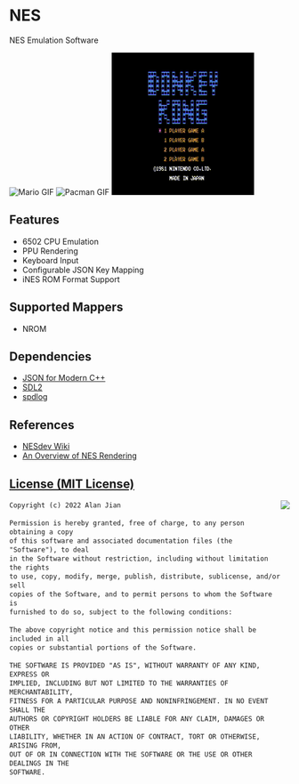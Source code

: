 # NES
NES Emulation Software

![Mario GIF](media/mario.gif) ![Pacman GIF](media/pacman.gif) ![Donkey Kong GIF](media/donkeykong.gif)

## Features
* 6502 CPU Emulation
* PPU Rendering
* Keyboard Input
* Configurable JSON Key Mapping
* iNES ROM Format Support

## Supported Mappers
* NROM

## Dependencies
* [JSON for Modern C++](https://json.nlohmann.me/)
* [SDL2](https://www.libsdl.org/)
* [spdlog](https://github.com/gabime/spdlog)

## References
* [NESdev Wiki](https://www.nesdev.org/wiki/Nesdev_Wiki)
* [An Overview of NES Rendering](https://austinmorlan.com/posts/nes_rendering_overview/)

[License (MIT License)](LICENSE)
--------------------------------

<a href="http://opensource.org/licenses/MIT" target="_blank">
<img align="right" src="http://opensource.org/trademarks/opensource/OSI-Approved-License-100x137.png">
</a>

```
Copyright (c) 2022 Alan Jian

Permission is hereby granted, free of charge, to any person obtaining a copy
of this software and associated documentation files (the "Software"), to deal
in the Software without restriction, including without limitation the rights
to use, copy, modify, merge, publish, distribute, sublicense, and/or sell
copies of the Software, and to permit persons to whom the Software is
furnished to do so, subject to the following conditions:

The above copyright notice and this permission notice shall be included in all
copies or substantial portions of the Software.

THE SOFTWARE IS PROVIDED "AS IS", WITHOUT WARRANTY OF ANY KIND, EXPRESS OR
IMPLIED, INCLUDING BUT NOT LIMITED TO THE WARRANTIES OF MERCHANTABILITY,
FITNESS FOR A PARTICULAR PURPOSE AND NONINFRINGEMENT. IN NO EVENT SHALL THE
AUTHORS OR COPYRIGHT HOLDERS BE LIABLE FOR ANY CLAIM, DAMAGES OR OTHER
LIABILITY, WHETHER IN AN ACTION OF CONTRACT, TORT OR OTHERWISE, ARISING FROM,
OUT OF OR IN CONNECTION WITH THE SOFTWARE OR THE USE OR OTHER DEALINGS IN THE
SOFTWARE.
```
